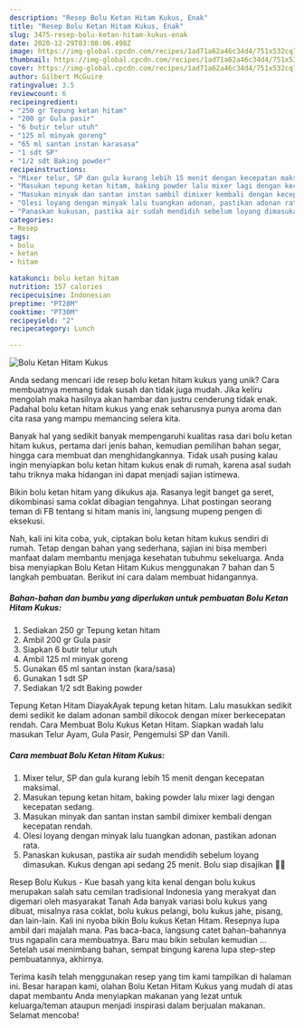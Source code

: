```yaml
---
description: "Resep Bolu Ketan Hitam Kukus, Enak"
title: "Resep Bolu Ketan Hitam Kukus, Enak"
slug: 3475-resep-bolu-ketan-hitam-kukus-enak
date: 2020-12-29T03:08:06.498Z
image: https://img-global.cpcdn.com/recipes/1ad71a62a46c34d4/751x532cq70/bolu-ketan-hitam-kukus-foto-resep-utama.jpg
thumbnail: https://img-global.cpcdn.com/recipes/1ad71a62a46c34d4/751x532cq70/bolu-ketan-hitam-kukus-foto-resep-utama.jpg
cover: https://img-global.cpcdn.com/recipes/1ad71a62a46c34d4/751x532cq70/bolu-ketan-hitam-kukus-foto-resep-utama.jpg
author: Gilbert McGuire
ratingvalue: 3.5
reviewcount: 6
recipeingredient:
- "250 gr Tepung ketan hitam"
- "200 gr Gula pasir"
- "6 butir telur utuh"
- "125 ml minyak goreng"
- "65 ml santan instan karasasa"
- "1 sdt SP"
- "1/2 sdt Baking powder"
recipeinstructions:
- "Mixer telur, SP dan gula kurang lebih 15 menit dengan kecepatan maksimal."
- "Masukan tepung ketan hitam, baking powder lalu mixer lagi dengan kecepatan sedang."
- "Masukan minyak dan santan instan sambil dimixer kembali dengan kecepatan rendah."
- "Olesi loyang dengan minyak lalu tuangkan adonan, pastikan adonan rata."
- "Panaskan kukusan, pastika air sudah mendidih sebelum loyang dimasukan. Kukus dengan api sedang 25 menit. Bolu siap disajikan 👌🏼"
categories:
- Resep
tags:
- bolu
- ketan
- hitam

katakunci: bolu ketan hitam 
nutrition: 157 calories
recipecuisine: Indonesian
preptime: "PT28M"
cooktime: "PT30M"
recipeyield: "2"
recipecategory: Lunch

---
```



![Bolu Ketan Hitam Kukus](https://img-global.cpcdn.com/recipes/1ad71a62a46c34d4/751x532cq70/bolu-ketan-hitam-kukus-foto-resep-utama.jpg)

Anda sedang mencari ide resep bolu ketan hitam kukus yang unik? Cara membuatnya memang tidak susah dan tidak juga mudah. Jika keliru mengolah maka hasilnya akan hambar dan justru cenderung tidak enak. Padahal bolu ketan hitam kukus yang enak seharusnya punya aroma dan cita rasa yang mampu memancing selera kita.

Banyak hal yang sedikit banyak mempengaruhi kualitas rasa dari bolu ketan hitam kukus, pertama dari jenis bahan, kemudian pemilihan bahan segar, hingga cara membuat dan menghidangkannya. Tidak usah pusing kalau ingin menyiapkan bolu ketan hitam kukus enak di rumah, karena asal sudah tahu triknya maka hidangan ini dapat menjadi sajian istimewa.

Bikin bolu ketan hitam yang dikukus aja. Rasanya legit banget ga seret, dikombinasi sama coklat dibagian tengahnya. Lihat postingan seorang teman di FB tentang si hitam manis ini, langsung mupeng pengen di eksekusi.


Nah, kali ini kita coba, yuk, ciptakan bolu ketan hitam kukus sendiri di rumah. Tetap dengan bahan yang sederhana, sajian ini bisa memberi manfaat dalam membantu menjaga kesehatan tubuhmu sekeluarga. Anda bisa menyiapkan Bolu Ketan Hitam Kukus menggunakan 7 bahan dan 5 langkah pembuatan. Berikut ini cara dalam membuat hidangannya.

<!--inarticleads1-->

##### Bahan-bahan dan bumbu yang diperlukan untuk pembuatan Bolu Ketan Hitam Kukus:

1. Sediakan 250 gr Tepung ketan hitam
1. Ambil 200 gr Gula pasir
1. Siapkan 6 butir telur utuh
1. Ambil 125 ml minyak goreng
1. Gunakan 65 ml santan instan (kara/sasa)
1. Gunakan 1 sdt SP
1. Sediakan 1/2 sdt Baking powder


Tepung Ketan Hitam DiayakAyak tepung ketan hitam. Lalu masukkan sedikit demi sedikit ke dalam adonan sambil dikocok dengan mixer berkecepatan rendah. Cara Membuat Bolu Kukus Ketan Hitam. Siapkan wadah lalu masukan Telur Ayam, Gula Pasir, Pengemulsi SP dan Vanili. 

<!--inarticleads2-->

##### Cara membuat Bolu Ketan Hitam Kukus:

1. Mixer telur, SP dan gula kurang lebih 15 menit dengan kecepatan maksimal.
1. Masukan tepung ketan hitam, baking powder lalu mixer lagi dengan kecepatan sedang.
1. Masukan minyak dan santan instan sambil dimixer kembali dengan kecepatan rendah.
1. Olesi loyang dengan minyak lalu tuangkan adonan, pastikan adonan rata.
1. Panaskan kukusan, pastika air sudah mendidih sebelum loyang dimasukan. Kukus dengan api sedang 25 menit. Bolu siap disajikan 👌🏼


Resep Bolu Kukus - Kue basah yang kita kenal dengan bolu kukus merupakan salah satu cemilan tradisional Indonesia yang merakyat dan digemari oleh masyarakat Tanah Ada banyak variasi bolu kukus yang dibuat, misalnya rasa coklat, bolu kukus pelangi, bolu kukus jahe, pisang, dan lain-lain. Kali ini nyoba bikin Bolu kukus Ketan Hitam. Resepnya lupa ambil dari majalah mana. Pas baca-baca, langsung catet bahan-bahannya trus ngapalin cara membuatnya. Baru mau bikin sebulan kemudian … Setelah usai menimbang bahan, sempat bingung karena lupa step-step pembuatannya, akhirnya. 

Terima kasih telah menggunakan resep yang tim kami tampilkan di halaman ini. Besar harapan kami, olahan Bolu Ketan Hitam Kukus yang mudah di atas dapat membantu Anda menyiapkan makanan yang lezat untuk keluarga/teman ataupun menjadi inspirasi dalam berjualan makanan. Selamat mencoba!
